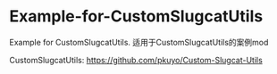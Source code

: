 # Example-for-CustomSlugcatUtils
Example for CustomSlugcatUtils. 适用于CustomSlugcatUtils的案例mod

CustomSlugcatUtils: https://github.com/pkuyo/Custom-Slugcat-Utils

